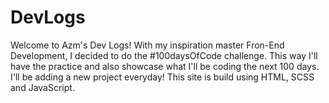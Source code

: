 # DevLogs


Welcome to Azm's Dev Logs! With my inspiration master Fron-End Development, I decided to do the #100daysOfCode challenge. 
This way I'll have the practice and also showcase what I'll be coding the next 100 days. I'll be adding a new project everyday!
This site is build using HTML, SCSS and JavaScript.
